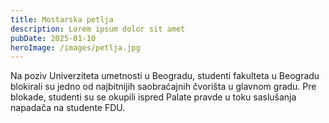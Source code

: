 ```yaml
---
title: Mostarska petlja
description: Lorem ipsum dolor sit amet
pubDate: 2025-01-10
heroImage: /images/petlja.jpg
---
```


Na poziv Univerziteta umetnosti u Beogradu, studenti fakulteta u Beogradu blokirali su jedno od najbitnijih saobraćajnih čvorišta u glavnom gradu. Pre blokade, studenti su se okupili ispred Palate pravde u toku saslušanja napadača na studente FDU.
